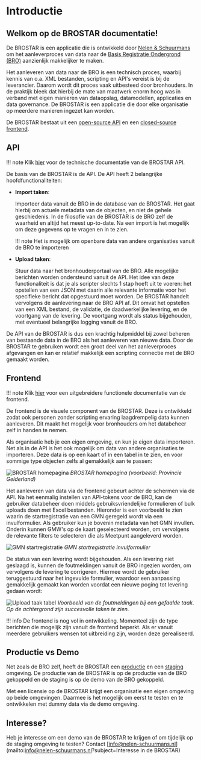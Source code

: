 # Introductie

## Welkom op de BROSTAR documentatie!

De BROSTAR is een applicatie die is ontwikkeld door [Nelen & Schuurmans](https://nelen-schuurmans.nl/) om het aanleverproces van data naar de [Basis Registratie Ondergrond (BRO)](https://basisregistratieondergrond.nl/) aanzienlijk makkelijker te maken.

Het aanleveren van data naar de BRO is een technisch proces, waarbij kennis van o.a. XML bestanden, scripting en API's vereist is bij de leverancier. Daarom wordt dit proces vaak uitbesteed door bronhouders. In de praktijk bleek dat hierbij de mate van maatwerk enorm hoog was in verband met eigen manieren van dataopslag, datamodellen, applicaties en data governance. De BROSTAR is een applicatie die door elke organisatie op meerdere manieren ingezet kan worden.

De BROSTAR bestaat uit een [open-source API](https://github.com/nens/brostar-api) en een [closed-source frontend](https://www.brostar.nl/).

## API

!!! note
    Klik [hier](api.md) voor de technische documentatie van de BROSTAR API.

De basis van de BROSTAR is de API. De API heeft 2 belangrijke hoofdfunctionaliteiten:

-   **Import taken**:

    Importeer data vanuit de BRO in de database van de BROSTAR. Het gaat hierbij om actuele metadata van de objecten, en niet de gehele geschiedenis. In de filosofie van de BROSTAR is de BRO zelf de waarheid en altijd het meest up-to-date. Na een import is het mogelijk om deze gegevens op te vragen en in te zien.

    !!! note
        Het is mogelijk om openbare data van andere organisaties vanuit de BRO te importeren

-   **Upload taken**:

    Stuur data naar het bronhouderportaal van de BRO. Alle mogelijke berichten worden ondersteund vanuit de API. Het idee van deze functionaliteit is dat je als scripter slechts 1 stap hoeft uit te voeren: het opstellen van een JSON met daarin alle relevante informatie voor het specifieke bericht dat opgestuurd moet worden. De BROSTAR handelt vervolgens de aanlevering naar de BRO API af. Dit omvat het opstellen van een XML bestand, de validatie, de daadwerkelijke levering, en de voortgang van de levering. De voortgang wordt als status bijgehouden, met eventueel belangrijke logging vanuit de BRO.

De API van de BROSTAR is dus een krachtig hulpmiddel bij zowel beheren van bestaande data in de BRO als het aanleveren van nieuwe data. Door de BROSTAR te gebruiken wordt een groot deel van het aanleverproces afgevangen en kan er relatief makkelijk een scripting connectie met de BRO gemaakt worden.

## Frontend

!!! note
    Klik [hier](frontend.md) voor een uitgebreidere functionele documentatie van de frontend.

De frontend is de visuele component van de BROSTAR. Deze is ontwikkeld zodat ook personen zonder scripting ervaring laagdrempelig data kunnen aanleveren. Dit maakt het mogelijk voor bronhouders om het databeheer zelf in handen te nemen.

Als organisatie heb je een eigen omgeving, en kun je eigen data importeren. Net als in de API is het ook mogelijk om data van andere organisaties te importeren. Deze data is op een kaart of in een tabel in te zien, en voor sommige type objecten zelfs al gemakkelijk aan te passen:

![BROSTAR homepagina](assets/frontend_homepage.png)
_BROSTAR homepagina (voorbeeld: Provincie Gelderland)_

Het aanleveren van data via de frontend gebeurt achter de schermen via de API. Na het eenmalig instellen van API-tokens voor de BRO, kan de gebruiker databeheer doen middels gebruiksvriendelijke formulieren of bulk uploads doen met Excel bestanden. Hieronder is een voorbeeld te zien waarin de startregistratie van een GMN geregeld wordt via een invulformulier. Als gebruiker kun je bovenin metadata van het GMN invullen. Onderin kunnen GMW's op de kaart geselecteerd worden, om vervolgens de relevante filters te selecteren die als Meetpunt aangeleverd worden.

![GMN startregistratie](assets/frontend_create_gmn.png)
_GMN startregistratie invulformulier_

De status van een levering wordt bijgehouden. Als een levering niet geslaagd is, kunnen de foutmeldingen vanuit de BRO ingezien worden, om vervolgens de levering te corrigeren. Hiermee wordt de gebruiker teruggestuurd naar het ingevulde formulier, waardoor een aanpassing gemakkelijk gemaakt kan worden voordat een nieuwe poging tot levering gedaan wordt:

![Upload taak tabel](assets/frontend_upload_task_table.png)
_Voorbeeld van de foutmeldingen bij een gefaalde taak. Op de achtergrond zijn succesvolle taken te zien._

!!! info
    De frontend is nog vol in ontwikkeling. Momenteel zijn de type berichten die mogelijk zijn vanuit de frontend beperkt. Als er vanuit meerdere gebruikers wensen tot uitbreiding zijn, worden deze gerealiseerd.

## Productie vs Demo

Net zoals de BRO zelf, heeft de BROSTAR een [productie](https://www.brostar.nl/) en een [staging](https://www.staging.brostar.nl/) omgeving. De productie van de BROSTAR is op de productie van de BRO gekoppeld en de staging is op de demo van de BRO gekoppeld.

Met een licensie op de BROSTAR krijgt een organisatie een eigen omgeving op beide omgevingen. Daarmee is het mogelijk om eerst te testen en te ontwikkelen met dummy data via de demo omgeving.

## Interesse?

Heb je interesse om een demo van de BROSTAR te krijgen of om tijdelijk op de staging omgeving te testen? Contact [info@nelen-schuurmans.nl](mailto:info@nelen-schuurmans.nl?subject=Interesse in de BROSTAR)
